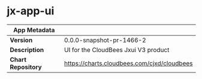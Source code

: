 # jx-app-ui

|App Metadata||
|---|---|
| **Version** | 0.0.0-snapshot-pr-1466-2 |
| **Description** | UI for the CloudBees Jxui V3 product |
| **Chart Repository** | https://charts.cloudbees.com/cjxd/cloudbees |
